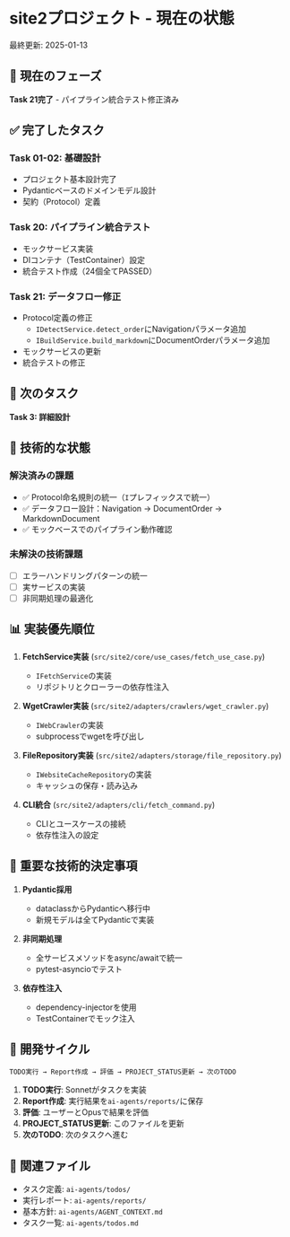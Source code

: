 # site2プロジェクト - 現在の状態

最終更新: 2025-01-13

## 📍 現在のフェーズ

**Task 21完了** - パイプライン統合テスト修正済み

## ✅ 完了したタスク

### Task 01-02: 基礎設計
- プロジェクト基本設計完了
- Pydanticベースのドメインモデル設計
- 契約（Protocol）定義

### Task 20: パイプライン統合テスト
- モックサービス実装
- DIコンテナ（TestContainer）設定
- 統合テスト作成（24個全てPASSED）

### Task 21: データフロー修正
- Protocol定義の修正
  - `IDetectService.detect_order`にNavigationパラメータ追加
  - `IBuildService.build_markdown`にDocumentOrderパラメータ追加
- モックサービスの更新
- 統合テストの修正

## 🎯 次のタスク

**Task 3: 詳細設計**

## 🔧 技術的な状態

### 解決済みの課題
- ✅ Protocol命名規則の統一（`I`プレフィックスで統一）
- ✅ データフロー設計：Navigation → DocumentOrder → MarkdownDocument
- ✅ モックベースでのパイプライン動作確認

### 未解決の技術課題
- [ ] エラーハンドリングパターンの統一
- [ ] 実サービスの実装
- [ ] 非同期処理の最適化

## 📊 実装優先順位

1. **FetchService実装** (`src/site2/core/use_cases/fetch_use_case.py`)
   - `IFetchService`の実装
   - リポジトリとクローラーの依存性注入

2. **WgetCrawler実装** (`src/site2/adapters/crawlers/wget_crawler.py`)
   - `IWebCrawler`の実装
   - subprocessでwgetを呼び出し

3. **FileRepository実装** (`src/site2/adapters/storage/file_repository.py`)
   - `IWebsiteCacheRepository`の実装
   - キャッシュの保存・読み込み

4. **CLI統合** (`src/site2/adapters/cli/fetch_command.py`)
   - CLIとユースケースの接続
   - 依存性注入の設定

## 📝 重要な技術的決定事項

1. **Pydantic採用**
   - dataclassからPydanticへ移行中
   - 新規モデルは全てPydanticで実装

2. **非同期処理**
   - 全サービスメソッドをasync/awaitで統一
   - pytest-asyncioでテスト

3. **依存性注入**
   - dependency-injectorを使用
   - TestContainerでモック注入

## 🚀 開発サイクル

```
TODO実行 → Report作成 → 評価 → PROJECT_STATUS更新 → 次のTODO
```

1. **TODO実行**: Sonnetがタスクを実装
2. **Report作成**: 実行結果を`ai-agents/reports/`に保存
3. **評価**: ユーザーとOpusで結果を評価
4. **PROJECT_STATUS更新**: このファイルを更新
5. **次のTODO**: 次のタスクへ進む

## 📁 関連ファイル

- タスク定義: `ai-agents/todos/`
- 実行レポート: `ai-agents/reports/`
- 基本方針: `ai-agents/AGENT_CONTEXT.md`
- タスク一覧: `ai-agents/todos.md`
